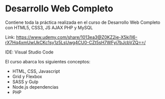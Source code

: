 # Desarrollo Web Completo
Contiene toda la práctica realizada en el curso de Desarrollo Web Completo con HTML5, CSS3, JS AJAX PHP y MySQL

Link: https://www.udemy.com/share/1013ea3@Z0KZ2ie-X5kj1I6-rX7Hq4xmUwUkCKc1sy1z5LsUwg4CU0-CZt5sH7WFyi7bJcbVZQ==/

IDE: Visual Studio Code

El curso abarca los siguientes conceptos:

- HTML, CSS, Javascript
- Grid y Flexbox
- SASS y Gulp
- Node.js dependencias
- PHP
